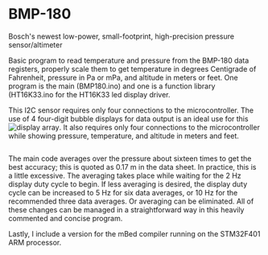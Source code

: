 BMP-180
=======

Bosch's newest low-power, small-footprint, high-precision pressure sensor/altimeter

Basic program to read temperature and pressure from the BMP-180 data registers, properly
scale them to get temperature in degrees Centigrade of Fahrenheit, pressure in Pa or mPa, and altitude in meters
or feet. One program is the main (BMP180.ino) and one is a function library (HT16K33.ino for the HT16K33 led display driver.

This I2C sensor requires only four connections to the microcontroller. The use of 4 four-digit bubble displays
for data output is an ideal use for this ![display array](https://github.com/kriswiner/HT16K33_Display_Driver). It also requires only four connections to the microcontroller while showing pressure, temperature, and altitude in meters and feet.

![]()

The main code averages over the pressure about sixteen times to get the best accuracy; this is quoted as 0.17 m
in the data sheet. In practice, this is a little excessive. The averaging takes place while waiting for the
2 Hz display duty cycle to begin. If less averaging is desired, the display duty cycle can be increased to 5 Hz for
six data averages, or 10 Hz for the recommended three data averages. Or averaging can be eliminated. All of these changes can be managed in a straightforward way in this heavily commented and concise program.

Lastly, I include a version for the mBed compiler running on the STM32F401 ARM processor.
